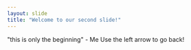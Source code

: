 ```yaml
---
layout: slide
title: "Welcome to our second slide!"
---
```

"this is only the beginning" - Me
Use the left arrow to go back!
